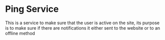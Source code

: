 # Ping Service

This is a service to make sure that the user is active on the site,
its purpose is to make sure if there are notifications it either sent to the website or to an offline method
